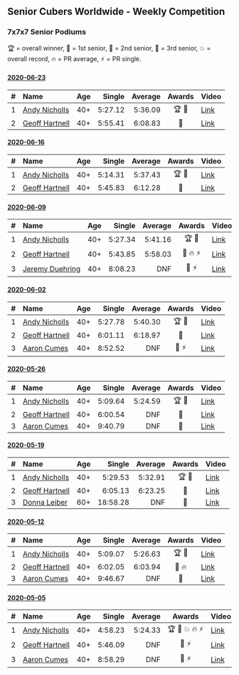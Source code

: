 ## Senior Cubers Worldwide - Weekly Competition
### 7x7x7 Senior Podiums
🏆 = overall winner, 🥇 = 1st senior, 🥈 = 2nd senior, 🥉 = 3rd senior, 💥 = overall record, 🔥 = PR average, ⚡ = PR single.

#### [2020-06-23](2020-06-23.md)

| # | Name | Age | Single | Average | Awards | Video |
| :--: | :-- | :--: | --: | --: | :--: | :-- |
| 1 | [<span style="white-space: nowrap">Andy Nicholls</span>](../../persons/andy_nicholls/777.md) | 40+ | 5:27.12 | 5:36.09 | <span style="white-space: nowrap">🏆 🥇</span> | [Link](https://www.facebook.com/events/268636114456043/permalink/277354050250916/) |
| 2 | [<span style="white-space: nowrap">Geoff Hartnell</span>](../../persons/geoff_hartnell/777.md) | 40+ | 5:55.41 | 6:08.83 | 🥈 | [Link](https://www.facebook.com/events/268636114456043/permalink/270157680970553/) |

#### [2020-06-16](2020-06-16.md)

| # | Name | Age | Single | Average | Awards | Video |
| :--: | :-- | :--: | --: | --: | :--: | :-- |
| 1 | [<span style="white-space: nowrap">Andy Nicholls</span>](../../persons/andy_nicholls/777.md) | 40+ | 5:14.31 | 5:37.43 | <span style="white-space: nowrap">🏆 🥇</span> | [Link](https://www.facebook.com/events/256188575607890/permalink/258506312042783/) |
| 2 | [<span style="white-space: nowrap">Geoff Hartnell</span>](../../persons/geoff_hartnell/777.md) | 40+ | 5:45.83 | 6:12.28 | 🥈 | [Link](https://www.facebook.com/events/256188575607890/permalink/256977715528976/) |

#### [2020-06-09](2020-06-09.md)

| # | Name | Age | Single | Average | Awards | Video |
| :--: | :-- | :--: | --: | --: | :--: | :-- |
| 1 | [<span style="white-space: nowrap">Andy Nicholls</span>](../../persons/andy_nicholls/777.md) | 40+ | 5:27.34 | 5:41.16 | <span style="white-space: nowrap">🏆 🥇</span> | [Link](https://www.facebook.com/events/1130228284009045/permalink/1130521167313090/) |
| 2 | [<span style="white-space: nowrap">Geoff Hartnell</span>](../../persons/geoff_hartnell/777.md) | 40+ | 5:43.85 | 5:58.03 | <span style="white-space: nowrap">🥈 🔥 ⚡</span> | [Link](https://www.facebook.com/events/1130228284009045/permalink/1131048293927044/) |
| 3 | [<span style="white-space: nowrap">Jeremy Duehring</span>](../../persons/jeremy_duehring/777.md) | 40+ | 8:08.23 | DNF | <span style="white-space: nowrap">🥉 ⚡</span> | [Link](https://www.facebook.com/jeremy.duehring/videos/10160093213052846/) |

#### [2020-06-02](2020-06-02.md)

| # | Name | Age | Single | Average | Awards | Video |
| :--: | :-- | :--: | --: | --: | :--: | :-- |
| 1 | [<span style="white-space: nowrap">Andy Nicholls</span>](../../persons/andy_nicholls/777.md) | 40+ | 5:27.78 | 5:40.30 | <span style="white-space: nowrap">🏆 🥇</span> | [Link](https://www.facebook.com/events/573401076937046/permalink/573721783571642/) |
| 2 | [<span style="white-space: nowrap">Geoff Hartnell</span>](../../persons/geoff_hartnell/777.md) | 40+ | 6:01.11 | 6:18.97 | 🥈 | [Link](https://www.facebook.com/events/573401076937046/permalink/573753436901810/) |
| 3 | [<span style="white-space: nowrap">Aaron Cumes</span>](../../persons/aaron_cumes/777.md) | 40+ | 8:52.52 | DNF | <span style="white-space: nowrap">🥉 ⚡</span> | [Link](https://www.facebook.com/events/573401076937046/permalink/574489523494868/) |

#### [2020-05-26](2020-05-26.md)

| # | Name | Age | Single | Average | Awards | Video |
| :--: | :-- | :--: | --: | --: | :--: | :-- |
| 1 | [<span style="white-space: nowrap">Andy Nicholls</span>](../../persons/andy_nicholls/777.md) | 40+ | 5:09.64 | 5:24.59 | <span style="white-space: nowrap">🏆 🥇</span> | [Link](https://www.facebook.com/events/637852836799991/permalink/638086230109985/) |
| 2 | [<span style="white-space: nowrap">Geoff Hartnell</span>](../../persons/geoff_hartnell/777.md) | 40+ | 6:00.54 | DNF | 🥈 | [Link](https://www.facebook.com/events/637852836799991/permalink/638017150116893/) |
| 3 | [<span style="white-space: nowrap">Aaron Cumes</span>](../../persons/aaron_cumes/777.md) | 40+ | 9:40.79 | DNF | 🥉 | [Link](https://www.facebook.com/events/637852836799991/permalink/637940170124591/) |

#### [2020-05-19](2020-05-19.md)

| # | Name | Age | Single | Average | Awards | Video |
| :--: | :-- | :--: | --: | --: | :--: | :-- |
| 1 | [<span style="white-space: nowrap">Andy Nicholls</span>](../../persons/andy_nicholls/777.md) | 40+ | 5:29.53 | 5:32.91 | <span style="white-space: nowrap">🏆 🥇</span> | [Link](https://www.facebook.com/events/201300894172579/permalink/202112257424776/) |
| 2 | [<span style="white-space: nowrap">Geoff Hartnell</span>](../../persons/geoff_hartnell/777.md) | 40+ | 6:05.13 | 6:23.25 | 🥈 | [Link](https://www.facebook.com/events/201300894172579/permalink/202026737433328/) |
| 3 | [<span style="white-space: nowrap">Donna Leiber</span>](../../persons/donna_leiber/777.md) | 60+ | 18:58.28 | DNF | 🥉 | [Link](https://www.facebook.com/events/201300894172579/permalink/204801627155839/) |

#### [2020-05-12](2020-05-12.md)

| # | Name | Age | Single | Average | Awards | Video |
| :--: | :-- | :--: | --: | --: | :--: | :-- |
| 1 | [<span style="white-space: nowrap">Andy Nicholls</span>](../../persons/andy_nicholls/777.md) | 40+ | 5:09.07 | 5:26.63 | <span style="white-space: nowrap">🏆 🥇</span> | [Link](https://www.facebook.com/events/276138643524223/permalink/276775160127238/) |
| 2 | [<span style="white-space: nowrap">Geoff Hartnell</span>](../../persons/geoff_hartnell/777.md) | 40+ | 6:02.05 | 6:03.94 | <span style="white-space: nowrap">🥈 🔥</span> | [Link](https://www.facebook.com/events/276138643524223/permalink/276382340166520/) |
| 3 | [<span style="white-space: nowrap">Aaron Cumes</span>](../../persons/aaron_cumes/777.md) | 40+ | 9:46.67 | DNF | 🥉 | [Link](https://www.facebook.com/events/276138643524223/permalink/276285016842919/) |

#### [2020-05-05](2020-05-05.md)

| # | Name | Age | Single | Average | Awards | Video |
| :--: | :-- | :--: | --: | --: | :--: | :-- |
| 1 | [<span style="white-space: nowrap">Andy Nicholls</span>](../../persons/andy_nicholls/777.md) | 40+ | 4:58.23 | 5:24.33 | <span style="white-space: nowrap">🏆 🥇 💥 🔥 ⚡</span> | [Link](https://www.facebook.com/events/557526585195168/permalink/558592678421892/) |
| 2 | [<span style="white-space: nowrap">Geoff Hartnell</span>](../../persons/geoff_hartnell/777.md) | 40+ | 5:46.09 | DNF | <span style="white-space: nowrap">🥈 ⚡</span> | [Link](https://www.facebook.com/events/557526585195168/permalink/557747151839778/) |
| 3 | [<span style="white-space: nowrap">Aaron Cumes</span>](../../persons/aaron_cumes/777.md) | 40+ | 8:58.29 | DNF | <span style="white-space: nowrap">🥉 ⚡</span> | [Link](https://www.facebook.com/events/557526585195168/permalink/557741281840365/) |


<!-- Global site tag (gtag.js) - Google Analytics -->
<script async src="https://www.googletagmanager.com/gtag/js?id=UA-86348435-3"></script>
<script>window.dataLayer = window.dataLayer || []; function gtag() {dataLayer.push(arguments);} gtag('js', new Date()); gtag('config', 'UA-86348435-3');</script>
